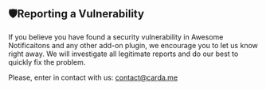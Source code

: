 ## 🛡Reporting a Vulnerability

If you believe you have found a security vulnerability in Awesome Notificaitons and any other add-on plugin, we encourage you to let us know right away. We will investigate all legitimate reports and do our best to quickly fix the problem.

Please, enter in contact with us:
contact@carda.me
